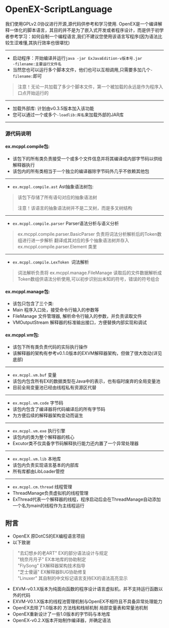 # OpenEX-ScriptLanguage

<p>我们使用GPLv2.0协议进行开源,源代码供参考和学习使用.
OpenEX是一个编译解释一体化的脚本语言，其目的并不是为了嵌入式开发或者程序设计，而是供于初学者参考学习：如何自制一个编程语言,我们不建议您使用该语言写程序(因为语法比较生涩难懂,其执行效率也很堪忧)
</p>

<hr>

* 启动程序：开始编译并运行<code>java -jar ExJavaEdition-v版本号.jar -filename:主要运行文件名</code>
* 当然您也可以运行多个脚本文件，他们也可以互相调用,只需要多加几个<code>-filename:</code>即可
> 注意！无论一共加载了多少个脚本文件，第一个被加载的永远是作为程序入口点开始运行的

<hr>

* 加载外部库: 计划由v0.3.5版本加入该功能
* 您可以通过一个或多个<code>-loadlib:库名</code>来加载外部的JAR库

<hr>

### 源代码说明

#### ex.mcppl.compile包:
* 该包下的所有类负责接受一个或多个文件信息并将其编译成内部字节码以供给解释器执行
* 该包内的所有类相当于一个独立的编译器除字节码外几乎不依赖其他包

<hr>

* <code>ex.mcppl.compile.ast</code> Ast抽象语法树包:
> <p>该包下存储了所有语句对应的抽象语法树</p>
> 注意！该语言的抽象语法树并不是二叉树，而是多叉树结构

<hr>

* <code>ex.mcppl.compile.parser</code> Parser语法分析与语义分析
> ex.mcppl.compile.parser.BasicParser 负责将词法分析解析后的Token数组进行进一步解析
> 翻译成其对应的多个抽象语法树并存入 ex.mcppl.compile.parser.Element 类里

<hr>

* <code>ex.mcppl.compile.LexToken </code>词法解析
> 词法解析负责将 ex.mcppl.manage.FileManage 读取后的文件数据解析成Token数组供语法分析使用,可以初步识别出未知的符号，错误的符号组合


#### ex.mcppl.manage包:
* 该包只包含了三个类: 
* Main 程序入口处，接受命令行输入的参数等
* FileManage 文件管理器, 解析命令行输入的参数，并负责读取文件
* VMOutputStream 解释器的标准输出接口，方便替换内部实现和调试

#### ex.mcppl.vm包:
* 该包下所有类负责代码的实际执行操作
* 该解释器的架构有参考v0.1.0版本的EXVM解释器架构，但做了很大改动(详见底部)

<hr>

* <code>ex.mcppl.vm.buf</code> 变量
* 该包内包含所有EX的数据类型在Java中的表示，也有临时废弃的全局变量池
* 目前全局变量池已经由线程私有资源区代替

<hr>

* <code>ex.mcppl.vm.code</code> 字节码
* 该包内包含了编译器将代码编译后的所有字节码
* 为方便后续的解释器架构变动而诞生

<hr>

* <code>ex.mcppl.vm.exe</code> 执行引擎
* 该包内的类为整个解释器的核心
* Excutor类不仅具备字节码解释执行能力还内置了一个异常处理器

<hr>

* <code>ex.mcppl.vm.lib</code> 本地库
* 该包内负责实现语言基本的内部库
* 所有库都由LibLoader管控

<hr>

* <code>ex.mcppl.cm.thread</code> 线程管理
* ThreadManage负责虚拟机的线程管理
* ExThread代表一个解释器的线程，程序启动后会在ThreadManage自动添加一个名为main的线程作为主线程运行

## 附言
* OpenEX 原DotCS的EX编程语言项目
* 以下致谢
> "去幻想乡的老ART" EX的部分语法设计与规定\
> "桃奈月月子" EX本地库的协助制定\
> "FlySong" EX解释器架构技术指导\
> "芝士傻逼" EX解释器BUG协助修复\
> "Linuxer" 其自制的中文标记语言支持EX的语法高亮显示

* EXVM-v0.1.X版本为纯面向函数的程序设计语言虚拟机，并不支持运行函数以外的代码
* EXVM-V0.1.X版本的线程池管理机制与OpenEX不相符且不具备异常处理能力
* OpenEX去除了1.0版本的 方法栈和栈帧机制 局部变量表和常量池机制
* OpenEX重新设计了一些1.0版本的字节码与本地库
* OpenEX-v0.2.X版本开始制作编译器，并确定语法